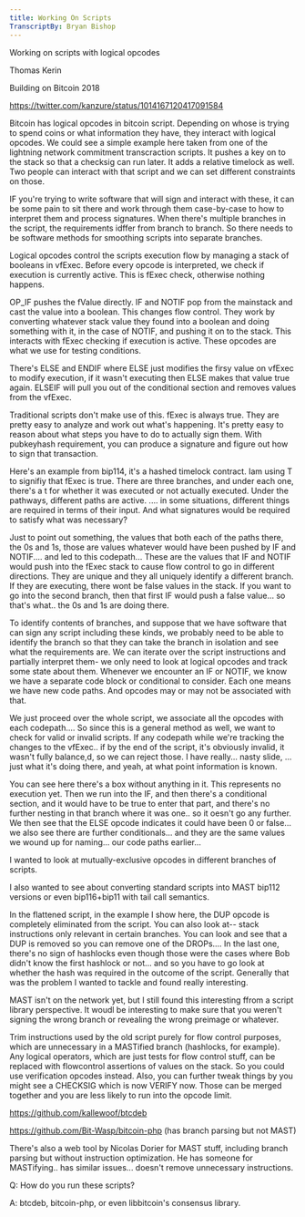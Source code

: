 ```yaml
---
title: Working On Scripts
TranscriptBy: Bryan Bishop
---
```


Working on scripts with logical opcodes

Thomas Kerin

Building on Bitcoin 2018

<https://twitter.com/kanzure/status/1014167120417091584>

Bitcoin has logical opcodes in bitcoin script. Depending on whose is trying to spend coins or what information they have, they interact with logical opcodes. We could see a simple example here taken from one of the lightning network commitment transcraction scripts. It pushes a key on to the stack so that a checksig can run later. It adds a relative timelock as well. Two people can interact with that script and we can set different constraints on those.

IF you're trying to write software that will sign and interact with these, it can be some pain to sit there and work through them case-by-case to how to interpret them and process signatures. When there's multiple branches in the script, the requirements idffer from branch to branch. So there needs to be software methods for smoothing scripts into separate branches.

Logical opcodes control the scripts execution flow by managing a stack of booleans in vfExec. Before every opcode is interpreted, we check if execution is currently active. This is fExec check, otherwise nothing happens.

OP\_IF pushes the fValue directly. IF and NOTIF pop from the mainstack and cast the value into a boolean. This changes flow control. They work by converting whatever stack value they found into a boolean and doing something with it, in the case of NOTIF, and pushing it on to the stack. This interacts with fExec checking if execution is active. These opcodes are what we use for testing conditions.

There's ELSE and ENDIF where ELSE just modifies the firsy value on vfExec to modify execution, if it wasn't executing then ELSE makes that value true again. ELSEIF will pull you out of the conditional section and removes values from the vfExec.

Traditional scripts don't make use of this. fExec is always true. They are pretty easy to analyze and work out what's happening. It's pretty easy to reason about what steps you have to do to actually sign them. With pubkeyhash requirement, you can produce a signature and figure out how to sign that transaction.

Here's an example from bip114, it's a hashed timelock contract. Iam using T to signifiy that fExec is true. There are three branches, and under each one, there's a t for whether it was executed or not actually executed. Under the pathways, different paths are active. .... in some situations, different things are required in terms of their input. And what signatures would be required to satisfy what was necessary?

Just to point out something, the values that both each of the paths there, the 0s and 1s, those are values whatever would have been pushed by IF and NOTIF.... and led to this codepath... These are the values that IF and NOTIF would push into the fExec stack to cause flow control to go in different directions. They are unique and they all uniquely identify a different branch. If they are executing, there wont be false values in the stack. If you want to go into the second branch, then that first IF would push a false value... so that's what.. the 0s and 1s are doing there.

To identify contents of branches, and suppose that we have software that can sign any script including these kinds, we probably need to be able to identify the branch so that they can take the branch in isolation and see what the requirements are. We can iterate over the script instructions and partially interpret them- we only need to look at logical opcodes and track some state about them. Whenever we encounter an IF or NOTIF, we know we have a separate code block or conditional to consider. Each one means we have new code paths. And opcodes may or may not be associated with that.

We just proceed over the whole script, we associate all the opcodes with each codepath.... So since this is a general method as well, we want to check for valid or invalid scripts. If any codepath while we're tracking the changes to the vfExec.. if by the end of the script, it's obviously invalid, it wasn't fully balance,d, so we can reject those. I have really... nasty slide, ... just what it's doing there, and yeah, at what point information is known.

You can see here there's a box without anything in it. This represents no execution yet. Then we run into the IF, and then there's a conditional section, and it would have to be true to enter that part, and there's no further nesting in that branch where it was one.. so it oesn't go any further. We then see that the ELSE opcode indicates it could have been 0 or false... we also see there are further conditionals... and they are the same values we wound up for naming... our code paths earlier... 

I wanted to look at mutually-exclusive opcodes in different branches of scripts.

I also wanted to see about converting standard scripts into MAST bip112 versions or even bip116+bip11 with tail call semantics.

In the flattened script, in the example I show here, the DUP opcode is completely eliminated from the script. You can also look at-- stack instructions only relevant in certain branches. You can look and see that a DUP is removed so you can remove one of the DROPs.... In the last one, there's no sign of hashlocks even though those were the cases where Bob didn't know the first hashlock or not... and so you have to go look at whether the hash was required in the outcome of the script. Generally that was the problem I wanted to tackle and found really interesting.

MAST isn't on the network yet, but I still found this interesting ffrom a script library perspective. It woudl be interesting to make sure that you weren't signing the wrong branch or revealing the wrong preimage or whatever.

Trim instructions used by the old script purely for flow control purposes, which are unnecessary in a MASTified branch (hashlocks, for example). Any logical operators, which are just tests for flow control stuff, can be replaced with flowcontrol assertions of values on the stack. So you could use verification opcodes instead. Also, you can further tweak things by you might see a CHECKSIG which is now VERIFY now. Those can be merged together and you are less likely to run into the opcode limit.

<https://github.com/kallewoof/btcdeb>

<https://github.com/Bit-Wasp/bitcoin-php> (has branch parsing but not MAST)

There's also a web tool by Nicolas Dorier for MAST stuff, including branch parsing but without instruction optimization. He has someone for MASTifying.. has similar issues... doesn't remove unnecessary instructions.

Q: How do you run these scripts?

A: btcdeb, bitcoin-php, or even libbitcoin's consensus library.
